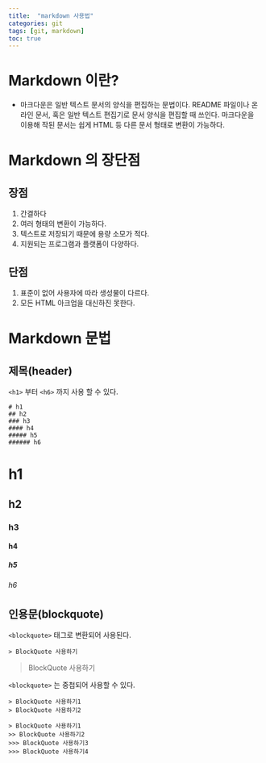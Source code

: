 ```yaml
---
title:  "markdown 사용법"
categories: git
tags: [git, markdown]
toc: true
---
```


# Markdown 이란?
- 마크다운은 일반 텍스트 문서의 양식을 편집하는 문법이다. README 파일이나 온라인 문서, 혹은 일반 텍스트 편집기로 문서 양식을 편집할 때 쓰인다. 마크다운을 이용해 작된 문서는 쉽게 HTML 등 다른 문서 형태로 변환이 가능하다.

# Markdown 의 장단점

## 장점
1. 간결하다
2. 여러 형태의 변환이 가능하다.
3. 텍스트로 저장되기 때문에 용량 소모가 적다.
4. 지원되는 프로그램과 플랫폼이 다양하다.

## 단점
1. 표준이 없어 사용자에 따라 생성물이 다르다.
2. 모든 HTML 아크업을 대신하진 못한다.

# Markdown 문법

## 제목(header)
`<h1>` 부터 `<h6>` 까지 사용 할 수 있다.
```
# h1
## h2
### h3
#### h4
##### h5
###### h6
```
# h1
## h2
### h3
#### h4
##### h5
###### h6

## 인용문(blockquote)
`<blockquote>` 태그로 변환되어 사용된다.
```
> BlockQuote 사용하기
```
> BlockQuote 사용하기

`<blockquote>` 는 중첩되어 사용할 수 있다.
```
> BlockQuote 사용하기1
> BlockQuote 사용하기2

> BlockQuote 사용하기1
>> BlockQuote 사용하기2
>>> BlockQuote 사용하기3
>>> BlockQuote 사용하기4
```
